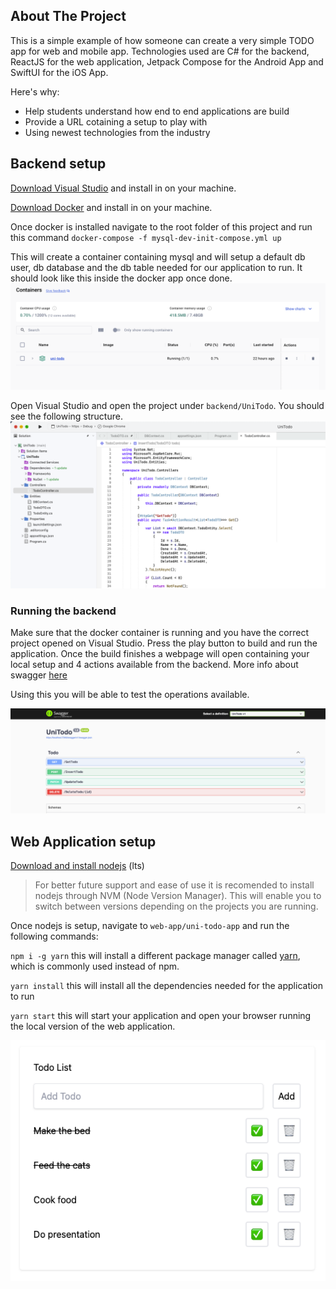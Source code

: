 
## About The Project

This is a simple example of how someone can create a very simple TODO app for web and mobile app. Technologies used are C# for the backend, ReactJS for the web application, Jetpack Compose for the Android App and SwiftUI for the iOS App.

Here's why:
* Help students understand how end to end applications are build
* Provide a URL cotaining a setup to play with
* Using newest technologies from the industry

## Backend setup

[Download Visual Studio](https://visualstudio.microsoft.com/downloads/) and install in on your machine.

[Download Docker](https://www.docker.com/products/docker-desktop/) and install in on your machine.

Once docker is installed navigate to the root folder of this project and run this command `docker-compose -f mysql-dev-init-compose.yml up`

This will create a container containing mysql and will setup a default db user, db database and the db table needed for our application to run. It should look like this inside the docker app once done.
![Alt text](./readme-img/container.png?raw=true "Docker container")

Open Visual Studio and open the project under `backend/UniTodo`. You should see the following structure.
![Alt text](./readme-img/vs-backend.png?raw=true "vs")

### Running the backend

Make sure that the docker container is running and you have the correct project opened on Visual Studio. Press the play button to build and run the application. Once the build finishes a webpage will open containing your local setup and 4 actions available from the backend. More info about swagger [here](https://swagger.io/)

Using this you will be able to test the operations available.

![Alt text](./readme-img/swagger.png?raw=true "swagger")

## Web Application setup

[Download and install nodejs](https://nodejs.org/en/) (lts)

> For better future support and ease of use it is recomended to install nodejs through NVM (Node Version Manager). This will enable you to switch between versions depending on the projects you are running.

Once nodejs is setup, navigate to `web-app/uni-todo-app` and run the following commands:

`npm i -g yarn` this will install a different package manager called [yarn](https://yarnpkg.com/), which is commonly used instead of npm.

`yarn install` this will install all the dependencies needed for the application to run

`yarn start` this will start your application and open your browser running the local version of the web application.

![webapp](./readme-img/web-app.png?raw=true "web-app")

